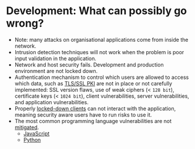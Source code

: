 # Development: What can possibly go wrong?

* Note: many attacks on organisational applications come from inside the network. 
* Intrusion detection techniques will not work when the problem is poor input validation in the application.
* Network and host security fails. Development and production environment are not locked down.
* Authentication mechanism to control which users are allowed to access which data, such as [TLS/SSL PKI](TLS-SSL-PKI.md) are not in place or not carefully implemented: SSL version flaws, use of weak ciphers (< `128 bit`), certificate keys (< `1024 bit`), client vulnerabilities, server vulnerabilities, and application vulnerabilities.
* Properly [locked-down clients](../../../mitigations/pc) can not interact with the application, meaning security aware users have to run risks to use it.  
* The most common programming language vulnerabilities are not [mitigated](../../../mitigations/application/coding). 
  * [JavaScript](JavaScript.md)
  * [Python](Python.md)
